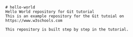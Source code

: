 	# hello-world
	Hello World repository for Git tutorial
	This is an example repository for the Git tutoial on 	
	https://www.w3schools.com

	This repository is built step by step in the tutorial. 
